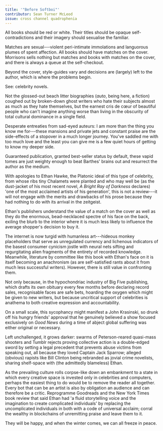 ```yaml
---
title: '"Before Softboi"'
contributor: Sean Turner McLeod
issue: cross channel quadrophenia
---
```


All books should be red or white. Their titles should be opaque
self-contradictions and their imagery should sexualise the familiar.

Matches are sexual---violent peri-intimate immolations and languorous
plumes of spent affection. All books should have matches on the cover.
Morrisons sells nothing but matches and books with matches on the cover,
and there is always a queue at the self-checkout.

Beyond the cover, style-guides vary and decisions are (largely) left to
the author, which is where the problems begin.

See: celebrity novels.

Not the glossed-out beach litter biographies (*auto*, being here, a
fiction) coughed out by broken-down ghost writers who hate their
subjects almost as much as they hate themselves, but the earnest cris de
cœur of beautiful people who can't imagine anything worse than living in
the obscurity of total cultural dominance in a single field.

Desperate entreaties from sad-eyed auteurs: I am more than the thing you
know me for---these mansions and private jets and constant praise are
the side-effects of a stopover in a much longer journey. You've saddled
me with too much love and the least you can give me is a few quiet hours
of getting to know my deeper side.

Guaranteed publication, granted best-seller status by default, these
vapid tomes are just weighty enough to beat Barthes' brains out and
resurrect the author as the medium.

With apologies to Ethan Hawke, the Platonic ideal of this type of
celebrity, from whose ribs tiny Chalamets were planted and who may well
be (as the dust-jacket of his most recent novel, *A Bright Ray of
Darkness* declares) 'one of the most acclaimed artists of his
generation', this is not a review---it will not engage with the merits
and drawbacks of his prose because they had nothing to do with its
arrival in the zeitgeist.

Ethan's publishers understand the value of a match on the cover as well
as they do the enormous, bead-necklaced spectre of his face on the back,
exiling the blurb to the interior where it is much less likely to
influence the average shopper's decision to buy it.

The internet is now turgid with humanless art---hideous monkey
placeholders that serve as unregulated currency and lichenous indicators
of the basest consumer cynicism jostle with neural nets sifting and
regurgitating alien fragments of the entirety of recorded knowledge.
Meanwhile, literature by committee like this book with Ethan's face on
it is itself becoming an anachronism (as are self-satisfied rants about
it from much less successful writers). However, there is still value in
confronting them.

Not only because, in the hypochondriac industry of Big Five publishing,
which drafts its own obituary every few months before declaring record
sales, recognisable faces are safe bets, hoarding the oxygen which might
be given to new writers, but because uncritical support of celebrities
is anathema to both creative expression and accountability.

On a small scale, this sycophancy might manifest a John Krasinski, so
drunk off his hungry friends' approval that he genuinely believed a show
focused exclusively on *Good News* during a time of abject global
suffering was either original or necessary.

Left unchallenged, it grows darker: swarms of Peterson-reared quasi-mass
shooters and Tumblr rejects proving collective action is a double-edged
sword by setting a legal precedent that prevents abuse victims from
speaking out, all because they loved Captain Jack Sparrow; alleged
(obvious) rapists like Bill Clinton being rebranded as jovial crime
novelists, sharing shelf-space with (the admittedly blameless) Ethan.

As the prevailing culture rolls corpse-like down an embankment to a
state in which every creative space is invested only in celebrities and
computers, perhaps the easiest thing to do would be to remove the reader
all together. Every bot that can be an artist is also by obligation an
audience and can therefore be a critic. Reprogramme Goodreads and the
New York Times book review that said Ethan had 'a fluid storytelling
voice and the imagination to create complicated individuals' by
replacing the uncomplicated individuals in both with a code of universal
acclaim; corral the wealthy in blockchains of unremitting praise and
leave them to it.

They will be happy, and when the winter comes, we can all freeze in
peace.
